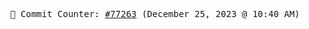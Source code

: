 <p align="center">
    <samp>
        📮 Commit Counter: <a href="https://github.com/Javascript-void0/Javascript-void0/commits/main">#77263</a> (December 25, 2023 @ 10:40 AM)
    </samp>
</p>